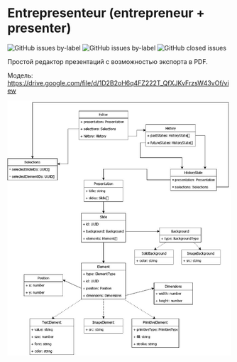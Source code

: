 # Entrepresenteur (entrepreneur + presenter)

![GitHub issues by-label](https://img.shields.io/github/issues/m3tro1d/entrepresenteur/task?color=%230B4FAD&label=current%20issues)
![GitHub issues by-label](https://img.shields.io/github/issues/m3tro1d/entrepresenteur/backlog?color=%23fef2c0&label=backlog%20issues)
![GitHub closed issues](https://img.shields.io/github/issues-closed-raw/m3tro1d/entrepresenteur?color=%2369ff70)

Простой редактор презентаций с возможностью экспорта в PDF.

Модель: https://drive.google.com/file/d/1D2B2oH6q4FZ222T_QfXJKvFrzsW43vOf/view

<p align="center">
  <img src=".github/Model.jpg" alt="Model">
</p>
